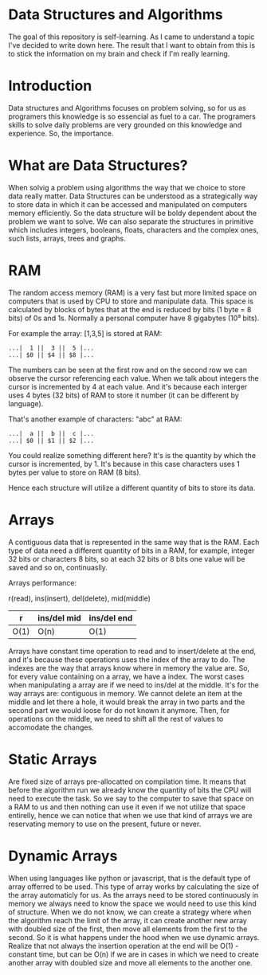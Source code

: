 # Data Structures and Algorithms

The goal of this repository is self-learning. As I came to understand a topic I've decided to write down here.
The result that I want to obtain from this is to stick the information on my brain and check if I'm really learning.

# Introduction

Data structures and Algorithms focuses on problem solving, so for us as programers this knowledge is so essencial as fuel to a car.
The programers skills to solve daily problems are very grounded on this knowledge and experience. So, the importance.

# What are Data Structures?

When solvig a problem using algorithms the way that we choice to store data really matter. 
Data Structures can be understood as a strategically way to store data in which it can be accessed and manipulated on computers memory efficiently.
So the data structure will be boldy dependent about the problem we want to solve. 
We can also separate the structures in primitive which includes integers, booleans, floats, characters and the complex ones, such lists, arrays, trees and graphs.

# RAM

The random access memory (RAM) is a very fast but more limited space on computers that is used by CPU to store and manipulate data.
This space is calculated by blocks of bytes that at the end is reduced by bits (1 byte = 8 bits) of 0s and 1s. 
Normally a personal computer have 8 gigabytes (10⁹ bits).

For example the array: [1,3,5] is stored at RAM:

```
...|  1 ||  3 ||  5 |...
...| $0 || $4 || $8 |...
```

The numbers can be seen at the first row and on the second row we can observe the cursor referencing each value.
When we talk about integers the cursor is incremented by 4 at each value. And it's because each interger uses 4 bytes (32 bits) of RAM to store it number (it can be different by language).

That's another example of characters: "abc" at RAM:

```
...|  a ||  b ||  c |...
...| $0 || $1 || $2 |...
```

You could realize something different here? It's is the quantity by which the cursor is incremented, by 1.
It's because in this case characters uses 1 bytes per value to store on RAM (8 bits).

Hence each structure will utilize a different quantity of bits to store its data.

# Arrays
A contiguous data that is represented in the same way that is the RAM. Each type of data need a different quantity of bits in a RAM, for example, integer 32 bits or characters 8 bits, so at each 32 bits or 8 bits one value will be saved and so on, continuaslly.

Arrays performance:

r(read), ins(insert), del(delete), mid(middle)

|   r   | ins/del mid | ins/del end |
|  ---  | ----------- | ----------- |
|  O(1) | O(n)        | O(1)        |

Arrays have constant time operation to read and to insert/delete at the end, and it's because these operations uses the index of the array to do. The indexes are the way that arrays know where in memory the value are. So, for every value containing on a array, we have a index. The worst cases when manipulating a array are if we need to ins/del at the middle. It's for the way arrays are: contiguous in memory. We cannot delete an item at the middle and let there a hole, it would break the array in two parts and the second part we would loose for do not known it anymore. Then, for operations on the middle, we need to shift all the rest of values to accomodate the changes.

# Static Arrays
Are fixed size of arrays pre-allocatted on compilation time. It means that before the algorithm run we already know the quantity of bits the CPU will need to execute the task. So we say to the computer to save that space on a RAM to us and then nothing can use it even if we not utilize that space entirelly, hence we can notice that when we use that kind of arrays we are reservating memory to use on the present, future or never. 

# Dynamic Arrays
When using languages like python or javascript, that is the default type of array offerred to be used. This type of array works by calculating the size of the array automaticly for us. As the arrays need to be stored continuously in memory we always need to know the space we would need to use this kind of structure. When we do not know, we can create a strategy where when the algorithm reach the limit of the array, it can create another new array with doubled size of the first, then move all elements from the first to the second. So it is what happens under the hood when we use dynamic arrays.
Realize that not always the insertion operation at the end will be O(1) - constant time, but can be O(n) if we are in cases in which we need to create another array with doubled size and move all elements to the another one.


